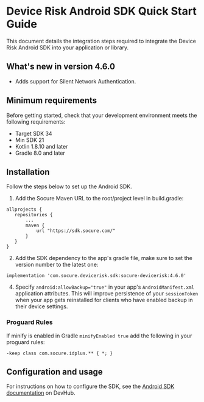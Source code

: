 # Device Risk Android SDK Quick Start Guide

This document details the integration steps required to integrate the Device Risk Android SDK into your application or library.

## What's new in version 4.6.0

- Adds support for Silent Network Authentication.

## Minimum requirements

Before getting started, check that your development environment meets the following requirements:

- Target SDK 34
- Min SDK 21
- Kotlin 1.8.10 and later
- Gradle 8.0 and later

## Installation

Follow the steps below to set up the Android SDK.

1. Add the Socure Maven URL to the root/project level in build.gradle:

```
allprojects {
   repositories {
       ...
       maven {
           url "https://sdk.socure.com/"
       }
   }
}
```

2. Add the SDK dependency to the app's gradle file, make sure to set the version number to the latest one:

```
implementation 'com.socure.devicerisk.sdk:socure-devicerisk:4.6.0'
```

4. Specify `android:allowBackup="true"` in your app's `AndroidManifest.xml` application attributes. This will improve persistence of your `sessionToken` when your app gets reinstalled for clients who have enabled backup in their device settings.

### Proguard Rules

If minify is enabled in Gradle `minifyEnabled true` add the following in your proguard rules:

```
-keep class com.socure.idplus.** { *; }
```

## Configuration and usage
For instructions on how to configure the SDK, see the [Android SDK documentation](https://developer.socure.com/docs/sdks/sigma-device/android-sdk/) on DevHub.
